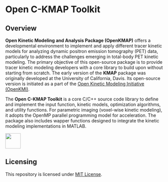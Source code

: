 # Open C-KMAP Toolkit

## Overview

**Open Kinetic Modeling and Analysis Package (OpenKMAP)** offers a developmental environment to implement and apply different tracer kinetic models for analyzing dynamic positron emission tomography (PET) data, particularly to address the challenges emerging in total-body PET kinetic modeling. The primary objective of this open-source package is to provide tracer kinetic modeling developers with a core library to build upon without starting from scratch. The early version of the **KMAP** package was originally developed at the University of California, Davis. Its open-source version is initiated as a part of the [Open Kinetic Modeling Initiative (OpenKMI)](https://www.openkmi.org/).

The **Open C-KMAP Toolkit** is a core C/C++ source code library to define and implement the input function, kinetic models, optimization algorithms, and utility functions. For parametric imaging (voxel-wise kinetic modeling), it adopts the OpenMP parallel programming model for acceleration. The package also includes wapper functions designed to integrate the kinetic modeling implementations in MATLAB.

<img src="[https://github.com/favicon.ico](https://github.com/user-attachments/assets/31573cb0-b1f5-4c50-8a51-8da9490eb214)" width="48">

## Licensing

This repository is licensed under [MIT License](KMAP-C/LICENSE).
